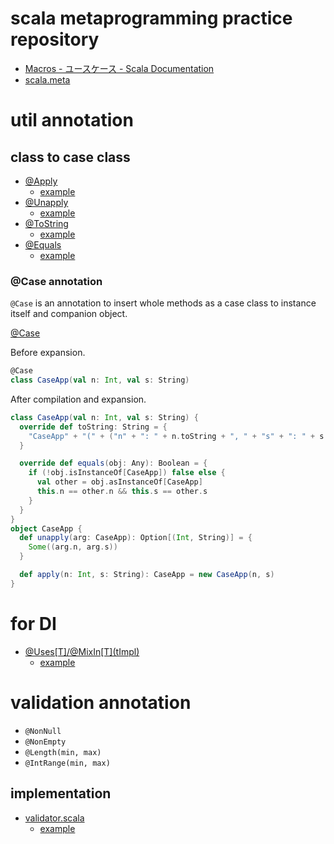 # scala metaprogramming practice repository

- [Macros - ユースケース - Scala Documentation](http://docs.scala-lang.org/ja/overviews/macros/usecases)
- [scala.meta](http://scalameta.org/)

# util annotation

## class to case class

- [@Apply](https://github.com/petitviolet/scalameta-prac/blob/master/modules/metas/src/main/scala/net/petitviolet/metas/Apply.scala)
    - [example](https://github.com/petitviolet/scalameta-prac/blob/master/modules/app/src/main/scala/net/petitviolet/metas/app/ApplyApp.scala)
- [@Unapply](https://github.com/petitviolet/scalameta-prac/blob/master/modules/metas/src/main/scala/net/petitviolet/metas/Unapply.scala)
    - [example](https://github.com/petitviolet/scalameta-prac/blob/master/modules/app/src/main/scala/net/petitviolet/metas/app/UnapplyApp.scala)
- [@ToString](https://github.com/petitviolet/scalameta-prac/blob/master/modules/metas/src/main/scala/net/petitviolet/metas/ToString.scala)
    - [example](https://github.com/petitviolet/scalameta-prac/blob/master/modules/app/src/main/scala/net/petitviolet/metas/app/ToStringApp.scala)
- [@Equals](https://github.com/petitviolet/scalameta-prac/blob/master/modules/metas/src/main/scala/net/petitviolet/metas/Equals.scala)
    - [example](https://github.com/petitviolet/scalameta-prac/blob/master/modules/app/src/main/scala/net/petitviolet/metas/app/EqualsApp.scala)

### @Case annotation

`@Case` is an annotation to insert whole methods as a case class to instance itself and companion object.

[@Case](https://github.com/petitviolet/scalameta-prac/blob/master/modules/metas/src/main/scala/net/petitviolet/metas/Case.scala)

Before expansion.

```scala
@Case
class CaseApp(val n: Int, val s: String)
```

After compilation and expansion.

```scala
class CaseApp(val n: Int, val s: String) {
  override def toString: String = {
    "CaseApp" + "(" + ("n" + ": " + n.toString + ", " + "s" + ": " + s.toString) + ")"
  }

  override def equals(obj: Any): Boolean = {
    if (!obj.isInstanceOf[CaseApp]) false else {
      val other = obj.asInstanceOf[CaseApp]
      this.n == other.n && this.s == other.s
    }
  }
}
object CaseApp {
  def unapply(arg: CaseApp): Option[(Int, String)] = {
    Some((arg.n, arg.s))
  }

  def apply(n: Int, s: String): CaseApp = new CaseApp(n, s)
}
```

# for DI

- [@Uses\[T\]/@MixIn\[T\](tImpl)](https://github.com/petitviolet/scalameta-prac/blob/master/modules/metas/src/main/scala/net/petitviolet/metas/uses.scala)
    - [example](https://github.com/petitviolet/scalameta-prac/blob/master/modules/app/src/main/scala/net/petitviolet/metas/app/UsesApp.scala)

# validation annotation

- `@NonNull`
- `@NonEmpty`
- `@Length(min, max)`
- `@IntRange(min, max)`

## implementation 

- [validator.scala](https://github.com/petitviolet/scalameta-prac/blob/master/modules/metas/src/main/scala/net/petitviolet/metas/validator.scala)
    - [example](https://github.com/petitviolet/scalameta-prac/blob/master/modules/app/src/main/scala/net/petitviolet/metas/app/ValidatorApp.scala)


